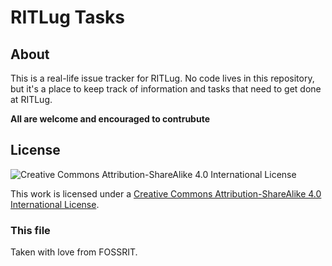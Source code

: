 RITLug Tasks
=============

## About
This is a real-life issue tracker for RITLug. No code lives in this repository, but it's a place to keep track of information and tasks that need to get done at RITLug.

**All are welcome and encouraged to contrubute**

## License
![Creative Commons Attribution-ShareAlike 4.0 International License](https://i.creativecommons.org/l/by-sa/4.0/88x31.png)

This work is licensed under a [Creative Commons Attribution-ShareAlike 4.0 International License](http://creativecommons.org/licenses/by-sa/4.0/).

### This file
Taken with love from FOSSRIT.
